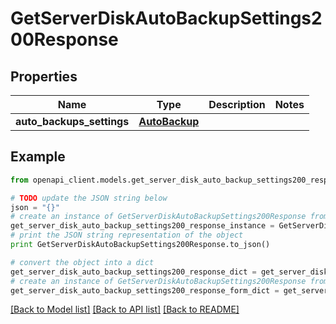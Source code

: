 # GetServerDiskAutoBackupSettings200Response


## Properties
Name | Type | Description | Notes
------------ | ------------- | ------------- | -------------
**auto_backups_settings** | [**AutoBackup**](AutoBackup.md) |  | 

## Example

```python
from openapi_client.models.get_server_disk_auto_backup_settings200_response import GetServerDiskAutoBackupSettings200Response

# TODO update the JSON string below
json = "{}"
# create an instance of GetServerDiskAutoBackupSettings200Response from a JSON string
get_server_disk_auto_backup_settings200_response_instance = GetServerDiskAutoBackupSettings200Response.from_json(json)
# print the JSON string representation of the object
print GetServerDiskAutoBackupSettings200Response.to_json()

# convert the object into a dict
get_server_disk_auto_backup_settings200_response_dict = get_server_disk_auto_backup_settings200_response_instance.to_dict()
# create an instance of GetServerDiskAutoBackupSettings200Response from a dict
get_server_disk_auto_backup_settings200_response_form_dict = get_server_disk_auto_backup_settings200_response.from_dict(get_server_disk_auto_backup_settings200_response_dict)
```
[[Back to Model list]](../README.md#documentation-for-models) [[Back to API list]](../README.md#documentation-for-api-endpoints) [[Back to README]](../README.md)


